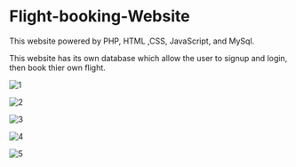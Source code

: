 # Flight-booking-Website
This website powered by PHP, HTML ,CSS, JavaScript, and MySql.

This website has its own database which allow the user to signup and login, then book thier own flight.


![1](https://user-images.githubusercontent.com/32971941/64737077-567e5100-d4ec-11e9-8052-659bc1beae8c.PNG)


![2](https://user-images.githubusercontent.com/32971941/64737078-5716e780-d4ec-11e9-8325-6923b4cd5685.PNG)


![3](https://user-images.githubusercontent.com/32971941/64737079-5716e780-d4ec-11e9-9fa0-5ecb94e743b5.PNG)


![4](https://user-images.githubusercontent.com/32971941/64737080-5716e780-d4ec-11e9-9ea6-3281349f8f38.PNG)


![5](https://user-images.githubusercontent.com/32971941/64737076-567e5100-d4ec-11e9-95a8-d0ba2a8cdd6c.PNG)

